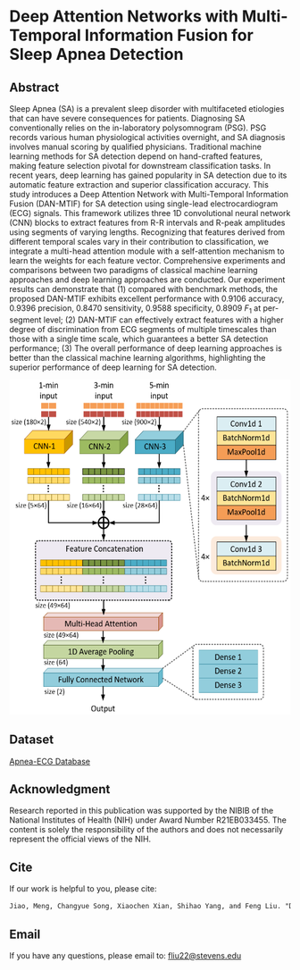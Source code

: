 # Deep Attention Networks with Multi-Temporal Information Fusion for Sleep Apnea Detection

## Abstract
Sleep Apnea (SA) is a prevalent sleep disorder with multifaceted etiologies that can have severe consequences for patients. Diagnosing SA conventionally relies on the in-laboratory polysomnogram (PSG). PSG  records various human physiological activities overnight, and SA diagnosis involves manual scoring by qualified physicians. Traditional machine learning methods for SA detection depend on hand-crafted features, making feature selection pivotal for downstream classification tasks. In recent years, deep learning has gained popularity in SA detection due to its automatic feature extraction and superior classification accuracy. This study introduces a Deep Attention Network with Multi-Temporal Information Fusion (DAN-MTIF) for SA detection using single-lead electrocardiogram (ECG) signals. This framework utilizes three 1D convolutional neural network (CNN) blocks to extract features from R-R intervals and R-peak amplitudes using segments of varying lengths. Recognizing that features derived from different temporal scales vary in their contribution to classification, we integrate a multi-head attention module with a self-attention mechanism to learn the weights for each feature vector. Comprehensive experiments and comparisons between two paradigms of classical machine learning approaches and deep learning approaches are conducted. Our experiment results can demonstrate that (1) compared with benchmark methods, the proposed DAN-MTIF exhibits excellent performance with 0.9106 accuracy, 0.9396 precision, 0.8470 sensitivity, 0.9588 specificity, 0.8909 $F_1$ at per-segment level; (2) DAN-MTIF can effectively extract features with a higher degree of discrimination from ECG segments of multiple timescales than those with a single time scale, which guarantees a better SA detection performance; (3) The overall performance of deep learning approaches is better than the classical machine learning algorithms, highlighting the superior performance of deep learning for SA detection. 

<p align="center">
  <img width="550" height="600" src="https://github.com/BAGL-lab/DAN-MTIF/blob/main/model/model_framework.png">
</p>

## Dataset
[Apnea-ECG Database](https://physionet.org/content/apnea-ecg/1.0.0/)

## Acknowledgment
Research reported in this publication was supported by the NIBIB of the National Institutes of Health (NIH) under Award Number R21EB033455. The content is solely the responsibility of the authors and does not necessarily represent the official views of the NIH.

## Cite
If our work is helpful to you, please cite:
```html
Jiao, Meng, Changyue Song, Xiaochen Xian, Shihao Yang, and Feng Liu. "Deep Attention Networks with Multi-Temporal Information Fusion for Sleep Apnea Detection." medRxiv preprint (2024).
```

## Email
If you have any questions, please email to: [fliu22@stevens.edu](mailto:fliu22@stevens.edu)
